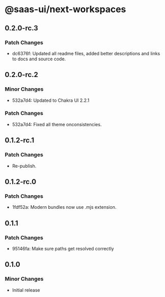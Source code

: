 # @saas-ui/next-workspaces

## 0.2.0-rc.3

### Patch Changes

- dc6376f: Updated all readme files, added better descriptions and links to docs and source code.

## 0.2.0-rc.2

### Minor Changes

- 532a7d4: Updated to Chakra UI 2.2.1

### Patch Changes

- 532a7d4: Fixed all theme onconsistencies.

## 0.1.2-rc.1

### Patch Changes

- Re-publish.

## 0.1.2-rc.0

### Patch Changes

- 1fdf52a: Modern bundles now use .mjs extension.

## 0.1.1

### Patch Changes

- 95146fa: Make sure paths get resolved correctly

## 0.1.0

### Minor Changes

- Initial release
